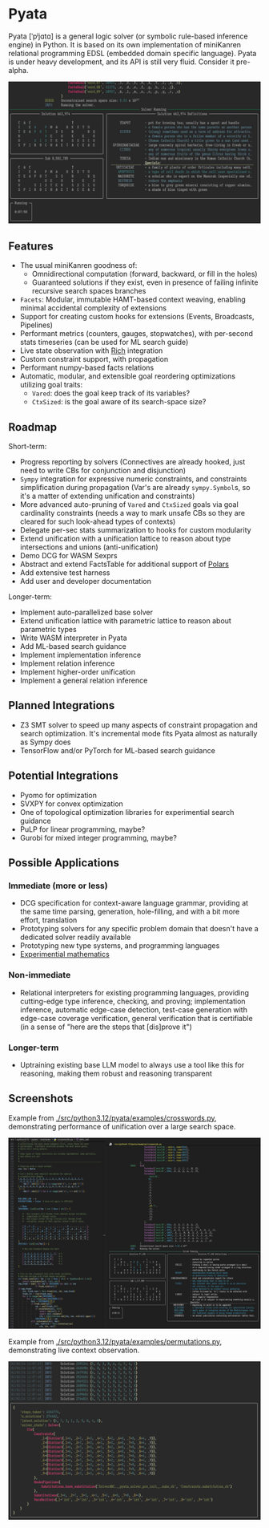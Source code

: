 # Pyata

Pyata [ˈpʲjɑtɑ] is a general logic solver (or symbolic rule-based inference engine) in Python.  It is based on its own implementation of miniKanren relational programming EDSL (embedded domain specific language).  Pyata is under heavy development, and its API is still very fluid.  Consider it pre-alpha.

![Front](./front.gif)

## Features

- The usual miniKanren goodness of:
  - Omnidirectional computation (forward, backward, or fill in the holes)
  - Guaranteed solutions if they exist, even in presence of failing infinite recursive search spaces branches
- `Facets`: Modular, immutable HAMT-based context weaving,
  enabling minimal accidental complexity of extensions
- Support for creating custom hooks for extensions (Events, Broadcasts, Pipelines)
- Performant metrics (counters, gauges, stopwatches), with per-second stats timeseries (can be used for ML search guide)
- Live state observation with [Rich](https://rich.readthedocs.io/) integration
- Custom constraint support, with propagation
- Performant numpy-based facts relations
- Automatic, modular, and extensible goal reordering optimizations utilizing goal traits:
  - `Vared`: does the goal keep track of its variables?
  - `CtxSized`: is the goal aware of its search-space size?

## Roadmap

Short-term:
- Progress reporting by solvers
  (Connectives are already hooked, just need to write CBs for conjunction and disjunction)
- `Sympy` integration for expressive numeric constraints, and constraints simplification during propagation
  (Var's are already `sympy.Symbol`s, so it's a matter of extending unification and constraints)
- More advanced auto-pruning of `Vared` and `CtxSized` goals via goal cardinality constraints
  (needs a way to mark unsafe CBs so they are cleared for such look-ahead types of contexts)
- Delegate per-sec stats summarization to hooks for custom modularity
- Extend unification with a unification lattice to reason about type intersections and unions (anti-unification)
- Demo DCG for WASM Sexprs
- Abstract and extend FactsTable for additional support of [Polars](https://pola.rs/)
- Add extensive test harness
- Add user and developer documentation

Longer-term:
- Implement auto-parallelized base solver
- Extend unification lattice with parametric lattice to reason about parametric types
- Write WASM interpreter in Pyata
- Add ML-based search guidance
- Implement implementation inference
- Implement relation inference
- Implement higher-order unification
- Implement a general relation inference

## Planned Integrations

- Z3 SMT solver to speed up many aspects of constraint propagation and search optimization.  It's incremental mode fits Pyata almost as naturally as Sympy does
- TensorFlow and/or PyTorch for ML-based search guidance

## Potential Integrations

- Pyomo for optimization
- SVXPY for convex optimization
- One of topological optimization libraries for experimential search guidance
- PuLP for linear programming, maybe?
- Gurobi for mixed integer programming, maybe?

## Possible Applications

### Immediate (more or less)

- DCG specification for context-aware language grammar, providing at the same time parsing, generation, hole-filling, and with a bit more effort, translation
- Prototyping solvers for any specific problem domain that doesn't have a dedicated solver readily available
- Prototyping new type systems, and programming languages
- [Experimential mathematics](https://en.wikipedia.org/wiki/Experimental_mathematics)

### Non-immediate

- Relational interpreters for existing programming languages, providing cutting-edge type inference, checking, and proving; implementation inference, automatic edge-case detection, test-case generation with edge-case coverage verification, general verification that is certifiable (in a sense of "here are the steps that [dis]prove it")

### Longer-term

- Uptraining existing base LLM model to always use a tool like this for reasoning, making them robust and reasoning transparent

## Screenshots
Example from [./src/python3.12/pyata/examples/crosswords.py](./src/python3.12/pyata/examples/crosswords.py),
demonstrating performance of unification over a large search space.

![Crosswords](./crosswords.png)

Example from [./src/python3.12/pyata/examples/permutations.py](./src/python3.12/pyata/examples/permutations.py),
demonstrating live context observation.

![Permutations](./permutations.png)


